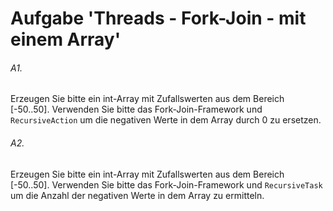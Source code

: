 # Aufgabe 'Threads - Fork-Join - mit einem Array'

###### A1.
Erzeugen Sie bitte ein int-Array mit Zufallswerten aus dem Bereich [-50..50]. Verwenden Sie bitte das Fork-Join-Framework und `RecursiveAction` um die negativen Werte in dem Array durch 0 zu ersetzen.

###### A2.
Erzeugen Sie bitte ein int-Array mit Zufallswerten aus dem Bereich [-50..50]. Verwenden Sie bitte das Fork-Join-Framework und `RecursiveTask` um die Anzahl der negativen Werte in dem Array zu ermitteln.

